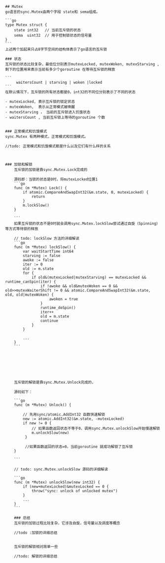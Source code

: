	## Mutex
	go语言的sync.Mutex由两个字段 state和 sema组成。
	
	```go
	type Mutex struct {
		state int32   // 当前互斥锁的状态
		sema  uint32  // 用于控制锁状态的信号量
	}
	```
	上述两个加起来只占8字节空间的结构体表示了go语言的互斥锁

	### 状态
	互斥锁的状态比较复杂，最低位分别表示mutexLocked, mutexWoken, mutexStarving ,剩下的位置用来表示当前有多少个goroutine 在等待互斥锁的释放
	
	```
		 waitersCount | starving | woken |locked 
	```
	在默认情况下，互斥锁的所有状态都是0，int32的不同位分别表示了不同的状态
	
	- mutexLocked, 表示互斥锁的锁定状态 
	- mutexWoken,  表示从正常模式被唤醒
	- mutexStarving ， 当前的互斥锁进入饥饿状态
	- waitersCount , 当前互斥锁上等待的goroutine 个数


	### 正常模式和饥饿模式
	sync.Mutex 有两种模式，正常模式和饥饿模式。

	//todo: 正常模式和饥饿模式都是什么以及它们有什么样的关系



	### 加锁和解锁
		互斥锁的加锁是靠sync.Mutex.Lock完成的

		源码即：当锁的状态是0时，将mutexLocked位置1
		```go
		func (m *Mutex) Lock() {
			if atomic.CompareAndSwapInt32(&m.state, 0, mutexLocked) {
				return
			}
			m.lockSlow()
		}
	
		```
		如果互斥锁的状态不是0时就会调用sync.Mutex.lockSlow尝试通过自旋（Spinning）等方式等待锁的释放
			
		// todo: lockSlow 方法的详细解读
		```go
		func (m *Mutex) lockSlow() {
			var waitStartTime int64
			starving := false
			awoke := false
			iter := 0
			old := m.state
			for {
				if old&(mutexLocked|mutexStarving) == mutexLocked && runtime_canSpin(iter) {
					if !awoke && old&mutexWoken == 0 && old>>mutexWaiterShift != 0 && atomic.CompareAndSwapInt32(&m.state, old, old|mutexWoken) {
						awoken = true
					}
					runtime_doSpin()
					iter++
					old = m.state
					continue
				}
			}

			...
		}
		```







		互斥锁的解锁是靠sync.Mutex.Unlock完成的，

		源码如下：
		
		```go
		func (m *Mutex) Unlock() {

			// 先用sync/atomic.AddInt32 函数快速解锁
			new := atomic.AddInt32(&m.state, -mutexLocked)
			if new != 0 {
				// 如果函数返回状态不等于0，调用sync.Mutex.unlockSlow开始慢速解锁
				m.unlockSlow(new)
			 }
			 
			 //如果函数返回的状态=0，当前goroutine 就成功解锁了互斥锁
		}

		```

		// todo: sync.Mutex.unlockSlow 源码的详细解读

		```go
		func (m *Mutex) unlockSlow(new int32) {
			if (new+mutexLocked)&mutexLocked == 0 {
				throw("sync: unlock of unlocked mutex")
			}
			...
		}
		```

		### 总结
		互斥锁的加锁过程比较复杂，它涉及自旋，信号量以及调度等概念

		//todo :加锁的详细总结


		互斥锁的解锁相对简单一些

		//todo: 解锁的详细总结


		












